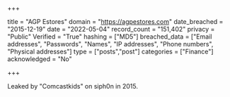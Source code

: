 +++

title = "AGP Estores"
domain = "https://agpestores.com"
date_breached = "2015-12-19"
date = "2022-05-04"
record_count = "151,402"
privacy = "Public"
Verified = "True"
hashing = ["MD5"]
breached_data = ["Email addresses", "Passwords", "Names", "IP addresses", "Phone numbers", "Physical addresses"]
type = ["posts","post"]
categories = ["Finance"]
acknowledged = "No"


+++


Leaked by "Comcastkids" on siph0n in 2015.

